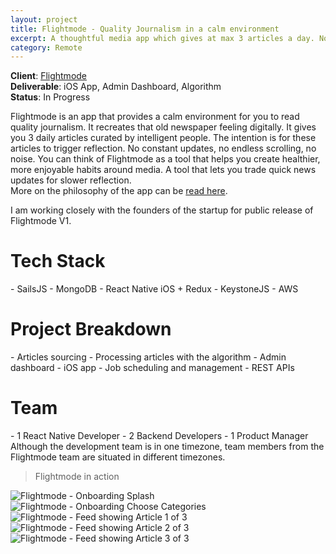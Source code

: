```yaml
---
layout: project
title: Flightmode - Quality Journalism in a calm environment
excerpt: A thoughtful media app which gives at max 3 articles a day. No breaking news!
category: Remote
---
```

**Client**: [Flightmode](https://getflightmode.com)  
**Deliverable**: iOS App, Admin Dashboard, Algorithm  
**Status**: In Progress

Flightmode is an app that provides a calm environment for you to read quality journalism. It recreates that old newspaper feeling digitally. It gives you 3 daily articles curated by intelligent people. The intention is for these articles to trigger reflection. No constant updates, no endless scrolling, no noise. You can think of Flightmode as a tool that helps you create healthier, more enjoyable habits around media. A tool that lets you trade quick news updates for slower reflection.  
More on the philosophy of the app can be [read here](https://medium.com/getflightmode/lets-change-our-news-consumption-9e8a52408e87).

I am working closely with the founders of the startup for public release of Flightmode V1.  

<h1 class="heading">Tech Stack</h1>
- SailsJS
- MongoDB
- React Native iOS + Redux
- KeystoneJS
- AWS

<br/>
<h1 class="heading">Project Breakdown</h1>
- Articles sourcing
- Processing articles with the algorithm
- Admin dashboard
- iOS app
- Job scheduling and management
- REST APIs

<br/>
<h1 class="heading">Team</h1>
- 1 React Native Developer
- 2 Backend Developers
- 1 Product Manager  
Although the development team is in one timezone, team members from the Flightmode team are situated in different timezones.

> Flightmode in action

<div class="device-container">
  <div class="cd-iphone-6 cd-silver device">
    <div class="cd-body">
      <div class="cd-sound"></div>
      <div class="cd-sleep"></div>
      <div class="cd-camera"></div>
      <div class="cd-ear"></div>
      <div class="cd-home"></div>
      <div class="cd-screen cd-transition-slider">
        <!-- img, iframe, content, etc. goes here -->
        <img src="/assets/img/flightmode/onboarding-1.png" alt="Flightmode - Onboarding Splash">
        <img src="/assets/img/flightmode/onboarding-2.png" alt="Flightmode - Onboarding Choose Categories">
        <img src="/assets/img/flightmode/card-1.png" alt="Flightmode - Feed showing Article 1 of 3">
        <img src="/assets/img/flightmode/card-2.png" alt="Flightmode - Feed showing Article 2 of 3">
        <img src="/assets/img/flightmode/card-3.png" alt="Flightmode - Feed showing Article 3 of 3">
      </div>
    </div>
  </div>
</div>